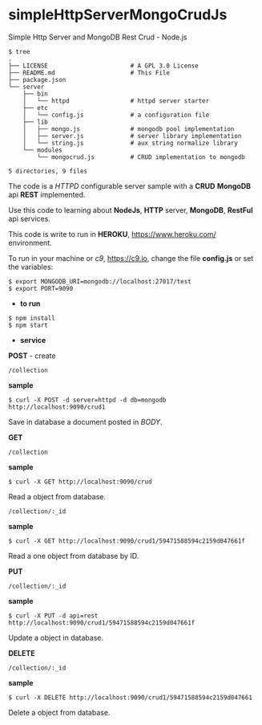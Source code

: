 # simpleHttpServerMongoCrudJs
Simple Http Server and MongoDB Rest Crud - Node.js

```
$ tree
.
├── LICENSE                       # A GPL 3.0 License
├── README.md                     # This File
├── package.json
└── server
    ├── bin
    │   └── httpd                 # httpd server starter
    ├── etc
    │   └── config.js             # a configuration file
    ├── lib
    │   ├── mongo.js              # mongodb pool implementation
    │   ├── server.js             # server library implementation
    │   └── string.js             # aux string normalize library 
    └── modules
        └── mongocrud.js          # CRUD implementation to mongodb

5 directories, 9 files
```

The code is a *HTTPD* configurable server sample with a **CRUD** **MongoDB** api **REST** implemented.

Use this code to learning about **NodeJs**, **HTTP** server, **MongoDB**, **RestFul** api services.

This code is write to run in **HEROKU**, https://www.heroku.com/ environment.

To run in your machine or *c9*, https://c9.io, change the file **config.js** or set the variables:
```
$ export MONGODB_URI=mongodb://localhost:27017/test
$ export PORT=9090
```

* **to run**
```
$ npm install
$ npm start
```
* **service**

**POST** - create
```
/collection
```
**sample**
```
$ curl -X POST -d server=httpd -d db=mongodb http://localhost:9090/crud1
```
Save in database a document posted in *BODY*.

**GET**
```
/collection
```
**sample**
```
$ curl -X GET http://localhost:9090/crud
```
Read a object from database.
```
/collection/:_id
```
**sample**
```
$ curl -X GET http://localhost:9090/crud1/59471588594c2159d047661f
```
Read a one object from database by ID.

**PUT**
```
/collection/:_id
```
**sample**
```
$ curl -X PUT -d api=rest http://localhost:9090/crud1/59471588594c2159d047661f
```
Update a object in database.

**DELETE**
```
/collection/:_id
```
**sample**
```
$ curl -X DELETE http://localhost:9090/crud1/59471588594c2159d047661
```
Delete a object from database.